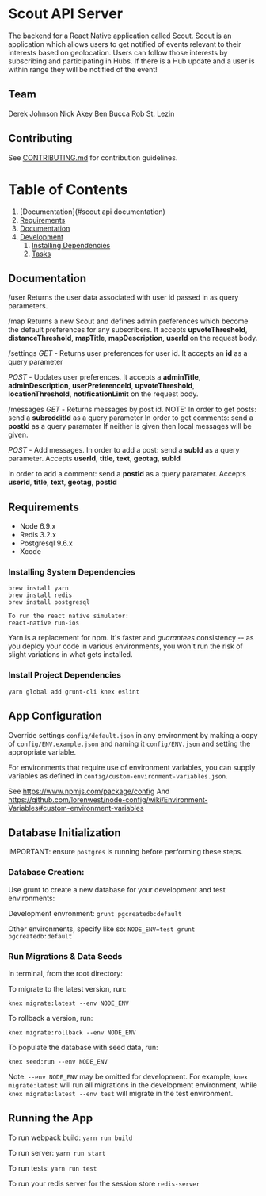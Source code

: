 # Scout API Server

The backend for a React Native application called Scout. Scout is an application which allows users to get notified of events relevant to their interests based on geolocation. Users can follow those interests by subscribing and participating in Hubs. If there is a Hub update and a user is within range they will be notified of the event! 

## Team

Derek Johnson
Nick Akey
Ben Bucca
Rob St. Lezin


## Contributing

See [CONTRIBUTING.md](CONTRIBUTING.md) for contribution guidelines.

# Table of Contents

1. [Documentation](#scout api documentation)
1. [Requirements](#requirements)
1. [Documentation](#Documentation)
1. [Development](#development)
    1. [Installing Dependencies](#installing-dependencies)
    1. [Tasks](#tasks)

## Documentation

/user
Returns the user data associated with user id passed in as query parameters.

/map
Returns a new Scout and defines admin preferences which become the default preferences for any subscribers.
It accepts **upvoteThreshold**, **distanceThreshold**, **mapTitle**, **mapDescription**, **userId** on the request body.

/settings
*GET* - Returns user preferences for user id.
It accepts an **id** as a query parameter

*POST* - Updates user preferences. 
It accepts a **adminTitle**, **adminDescription**, **userPreferenceId**, **upvoteThreshold**, **locationThreshold**, **notificationLimit**
on the request body.

/messages
*GET* - Returns messages by post id.
NOTE:
In order to get posts: send a **subredditId** as a query parameter
In order to get comments: send a **postId** as a query paramater
If neither is given then local messages will be given.

*POST* - Add messages.
In order to add a post: send a **subId** as a query parameter.
Accepts **userId**, **title**, **text**, **geotag**, **subId**

In order to add a comment: send a **postId** as a query paramater.
Accepts **userId**, **title**, **text**, **geotag**, **postId**

## Requirements

- Node 6.9.x
- Redis 3.2.x
- Postgresql 9.6.x
- Xcode

### Installing System Dependencies

```
brew install yarn
brew install redis
brew install postgresql

To run the react native simulator:
react-native run-ios
```


Yarn is a replacement for npm. It's faster and *guarantees* consistency -- as you deploy your code in various environments, you won't run the risk of slight variations in what gets installed.

### Install Project Dependencies
```
yarn global add grunt-cli knex eslint
```

## App Configuration

Override settings `config/default.json` in any environment by making a copy of `config/ENV.example.json` and naming it `config/ENV.json` and setting the appropriate variable. 

For environments that require use of environment variables, you can supply variables as defined in `config/custom-environment-variables.json`.

See https://www.npmjs.com/package/config
And https://github.com/lorenwest/node-config/wiki/Environment-Variables#custom-environment-variables

## Database Initialization

IMPORTANT: ensure `postgres` is running before performing these steps.

### Database Creation:

Use grunt to create a new database for your development and test environments:

Development envronment: `grunt pgcreatedb:default`

Other environments, specify like so: `NODE_ENV=test grunt pgcreatedb:default`

### Run Migrations & Data Seeds

In terminal, from the root directory:

To migrate to the latest version, run:

`knex migrate:latest --env NODE_ENV`

To rollback a version, run:

`knex migrate:rollback --env NODE_ENV`

To populate the database with seed data, run:

`knex seed:run --env NODE_ENV`

Note: `--env NODE_ENV` may be omitted for development. For example, `knex migrate:latest` will run all migrations in the development environment, while `knex migrate:latest --env test` will migrate in the test environment.

## Running the App

To run webpack build: `yarn run build`

To run server: `yarn run start`

To run tests: `yarn run test`

To run your redis server for the session store `redis-server`











